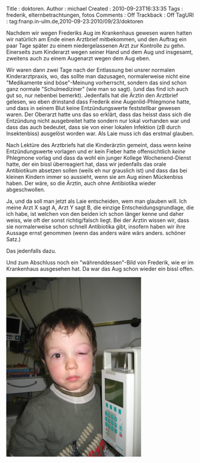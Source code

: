 Title     : doktoren.
Author    : michael
Created   : 2010-09-23T16:33:35
Tags      : frederik, elternbetrachtungen, fotos
Comments  : Off
Trackback : Off
TagURI    : tag:fnanp.in-ulm.de,2010-09-23:2010/09/23/doktoren

Nachdem wir wegen Frederiks Aug im Krankenhaus gewesen waren hatten wir
natürlich am Ende einen Arztbrief mitbekommen, und den Auftrag ein paar Tage
später zu einem niedergelassenen Arzt zur Kontrolle zu gehn. Einerseits zum
Kinderarzt wegen seiner Hand und dem Aug und insgesamt, zweitens auch zu einem
Augenarzt wegen dem Aug eben.

Wir waren dann zwei Tage nach der Entlassung bei unsrer normalen
Kinderarztpraxis, wo, das sollte man dazusagen, normalerweise nicht eine
"Medikamente sind böse"-Meinung vorherrscht, sondern das sind schon ganz
normale "Schulmediziner" (wie man so sagt). (und das find ich auch gut so, nur
nebenbei bemerkt). Jedenfalls hat die Ärztin den Arztbrief gelesen, wo eben
drinstand dass Frederik eine Augenlid-Phlegmone hatte, und dass in seinem
Blut keine Entzündungswerte feststellbar gewesen waren. Der Oberarzt hatte uns
das so erklärt, dass das heisst dass sich die Entzündung nicht ausgebreitet
hatte sondern nur lokal vorhanden war und dass das auch bedeutet, dass sie von
einer lokalen Infektion (zB durch Insektenbiss) ausgelöst worden war. Als
Laie muss ich das erstmal glauben.

Nach Lektüre des Arztbriefs hat die Kinderärztin gemeint, dass wenn keine
Entzündungswerte vorlagen und er kein Fieber hatte offensichtlich *keine*
Phlegmone vorlag und dass da wohl ein junger Kollege Wochenend-Dienst hatte,
der ein bissl überreagiert hat, dass wir jedenfalls das orale Antibiotikum
absetzen sollen (weils eh nur grauslich ist) und dass das bei kleinen Kindern
immer so aussieht, wenn sie am Aug einen Mückenbiss haben. Der wäre, so die
Ärztin, auch ohne Antibiotika wieder abgeschwollen.

Ja, und da soll man jetzt als Laie entscheiden, wem man glauben will. Ich
meine Arzt X sagt A, Arzt Y sagt B, die einzige Entscheidungsgrundlage, die
ich habe, ist welchen von den beiden ich schon länger kenne und daher weiss,
wie oft der sonst richtig/falsch liegt. Bei der Ärztin wissen wir, dass sie
normalerweise schon schnell Antibiotika gibt, insofern haben wir ihre Aussage
ernst genommen (wenn das anders wäre wärs anders. schöner Satz.)

Das jedenfalls dazu.

Und zum Abschluss noch ein "währenddessen"-Bild von Frederik, wie er im
Krankenhaus ausgesehen hat. Da war das Aug schon wieder ein bissl offen.

![auge](aug2.jpg)
